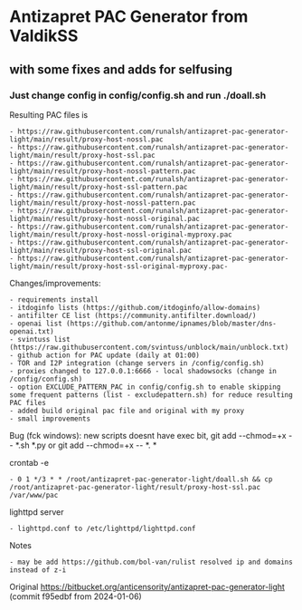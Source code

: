 # Antizapret PAC Generator from ValdikSS #

## with some fixes and adds for selfusing ##

### Just change config in config/config.sh and run ./doall.sh 

Resulting PAC files is

    - https://raw.githubusercontent.com/runalsh/antizapret-pac-generator-light/main/result/proxy-host-nossl.pac
    - https://raw.githubusercontent.com/runalsh/antizapret-pac-generator-light/main/result/proxy-host-ssl.pac
    - https://raw.githubusercontent.com/runalsh/antizapret-pac-generator-light/main/result/proxy-host-nossl-pattern.pac
    - https://raw.githubusercontent.com/runalsh/antizapret-pac-generator-light/main/result/proxy-host-ssl-pattern.pac
    - https://raw.githubusercontent.com/runalsh/antizapret-pac-generator-light/main/result/proxy-host-nossl-pattern.pac
    - https://raw.githubusercontent.com/runalsh/antizapret-pac-generator-light/main/result/proxy-host-nossl-original.pac
    - https://raw.githubusercontent.com/runalsh/antizapret-pac-generator-light/main/result/proxy-host-nossl-original-myproxy.pac
    - https://raw.githubusercontent.com/runalsh/antizapret-pac-generator-light/main/result/proxy-host-ssl-original.pac
    - https://raw.githubusercontent.com/runalsh/antizapret-pac-generator-light/main/result/proxy-host-ssl-original-myproxy.pac- 

Changes/improvements:

    - requirements install
    - itdoginfo lists (https://github.com/itdoginfo/allow-domains)
    - antifilter CE list (https://community.antifilter.download/)
    - openai list (https://github.com/antonme/ipnames/blob/master/dns-openai.txt)
    - svintuss list (https://raw.githubusercontent.com/svintuss/unblock/main/unblock.txt)
    - github action for PAC update (daily at 01:00)
    - TOR and I2P integration (change servers in /config/config.sh)
    - proxies changed to 127.0.0.1:6666 - local shadowsocks (change in /config/config.sh)
    - option EXCLUDE_PATTERN_PAC in config/config.sh to enable skipping some frequent patterns (list - excludepattern.sh) for reduce resulting PAC files
    - added build original pac file and original with my proxy
    - small improvements

Bug (fck windows): new scripts doesnt have exec bit, git add --chmod=+x -- *.sh *.py or git add --chmod=+x -- *. *

crontab -e

    - 0 1 */3 * * /root/antizapret-pac-generator-light/doall.sh && cp /root/antizapret-pac-generator-light/result/proxy-host-ssl.pac /var/www/pac

lighttpd server

    - lighttpd.conf to /etc/lighttpd/lighttpd.conf

Notes

    - may be add https://github.com/bol-van/rulist resolved ip and domains instead of z-i


Original https://bitbucket.org/anticensority/antizapret-pac-generator-light (commit f95edbf from 2024-01-06)
